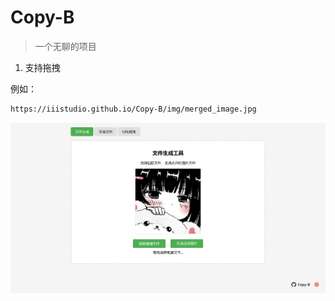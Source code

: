 # Copy-B

> 一个无聊的项目

1. 支持拖拽

例如：
```txt
https://iiistudio.github.io/Copy-B/img/merged_image.jpg
```

![](./image/1.jpg)
